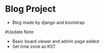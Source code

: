 # Blog Project
 - Blog made by django and bootstrap

#Update Note
 - Basic board viewer and admin page added
 - Set time zone as KST